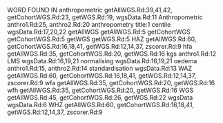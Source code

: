 


  WORD              FOUND IN
anthropometric    getAllWGS.Rd:39,41,42, getCohortWGS.Rd:23, getWGS.Rd:19, wgsData.Rd:11
Anthropometric    anthro1.Rd:25, anthro2.Rd:20
anthropometry     title:1
centile           wgsData.Rd:17,20,22
getAllWGS         getAllWGS.Rd:5
getCohortWGS      getCohortWGS.Rd:5
getWGS            getWGS.Rd:5
HAZ               getAllWGS.Rd:60, getCohortWGS.Rd:16,18,41, getWGS.Rd:12,14,37, zscorer.Rd:9
hfa               getAllWGS.Rd:35, getCohortWGS.Rd:20, getWGS.Rd:16
kgs               anthro1.Rd:12
LMS               wgsData.Rd:16,19,21
normalising       wgsData.Rd:16,19,21
oedema            anthro1.Rd:15, anthro2.Rd:14
standardisation   wgsData.Rd:13
WAZ               getAllWGS.Rd:60, getCohortWGS.Rd:16,18,41, getWGS.Rd:12,14,37, zscorer.Rd:9
wfa               getAllWGS.Rd:35, getCohortWGS.Rd:20, getWGS.Rd:16
wfh               getAllWGS.Rd:35, getCohortWGS.Rd:20, getWGS.Rd:16
WGS               getAllWGS.Rd:45, getCohortWGS.Rd:26, getWGS.Rd:22
wgsData           wgsData.Rd:6
WHZ               getAllWGS.Rd:60, getCohortWGS.Rd:16,18,41, getWGS.Rd:12,14,37, zscorer.Rd:9

